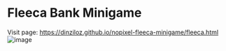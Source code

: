 # Fleeca Bank Minigame
Visit page: https://dinziloz.github.io/nopixel-fleeca-minigame/fleeca.html
![image](https://user-images.githubusercontent.com/121272808/216765333-96acaf49-90da-429a-868c-9dee953bd8c9.png)
